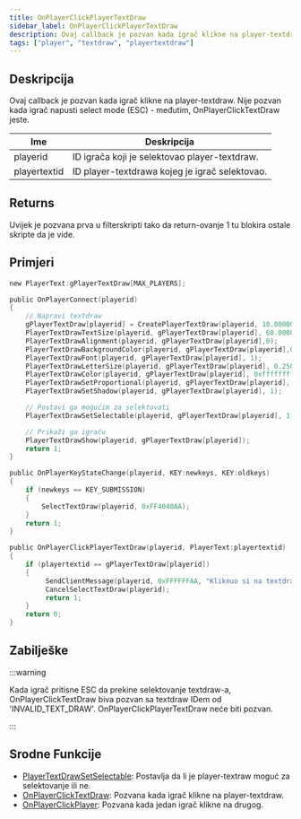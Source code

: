 ```yaml
---
title: OnPlayerClickPlayerTextDraw
sidebar_label: OnPlayerClickPlayerTextDraw
description: Ovaj callback je pozvan kada igrač klikne na player-textdraw.
tags: ["player", "textdraw", "playertextdraw"]
---
```


## Deskripcija

Ovaj callback je pozvan kada igrač klikne na player-textdraw. Nije pozvan kada igrač napusti select mode (ESC) - međutim, OnPlayerClickTextDraw jeste.

| Ime          | Deskripcija                                    |
| ------------ | ---------------------------------------------- |
| playerid     | ID igrača koji je selektovao player-textdraw.  |
| playertextid | ID player-textdrawa kojeg je igrač selektovao. |

## Returns

Uvijek je pozvana prva u filterskripti tako da return-ovanje 1 tu blokira ostale skripte da je vide.

## Primjeri

```c
new PlayerText:gPlayerTextDraw[MAX_PLAYERS];

public OnPlayerConnect(playerid)
{
    // Napravi textdraw
    gPlayerTextDraw[playerid] = CreatePlayerTextDraw(playerid, 10.000000, 141.000000, "MyTextDraw");
    PlayerTextDrawTextSize(playerid, gPlayerTextDraw[playerid], 60.000000, 20.000000);
    PlayerTextDrawAlignment(playerid, gPlayerTextDraw[playerid],0);
    PlayerTextDrawBackgroundColor(playerid, gPlayerTextDraw[playerid],0x000000ff);
    PlayerTextDrawFont(playerid, gPlayerTextDraw[playerid], 1);
    PlayerTextDrawLetterSize(playerid, gPlayerTextDraw[playerid], 0.250000, 1.000000);
    PlayerTextDrawColor(playerid, gPlayerTextDraw[playerid], 0xffffffff);
    PlayerTextDrawSetProportional(playerid, gPlayerTextDraw[playerid], 1);
    PlayerTextDrawSetShadow(playerid, gPlayerTextDraw[playerid], 1);

    // Postavi ga mogućim za selektovati
    PlayerTextDrawSetSelectable(playerid, gPlayerTextDraw[playerid], 1);

    // Prikaži ga igraču
    PlayerTextDrawShow(playerid, gPlayerTextDraw[playerid]);
    return 1;
}

public OnPlayerKeyStateChange(playerid, KEY:newkeys, KEY:oldkeys)
{
    if (newkeys == KEY_SUBMISSION)
    {
        SelectTextDraw(playerid, 0xFF4040AA);
    }
    return 1;
}

public OnPlayerClickPlayerTextDraw(playerid, PlayerText:playertextid)
{
    if (playertextid == gPlayerTextDraw[playerid])
    {
         SendClientMessage(playerid, 0xFFFFFFAA, "Kliknuo si na textdraw.");
         CancelSelectTextDraw(playerid);
         return 1;
    }
    return 0;
}
```

## Zabilješke

:::warning

Kada igrač pritisne ESC da prekine selektovanje textdraw-a, OnPlayerClickTextDraw biva pozvan sa textdraw IDem od 'INVALID_TEXT_DRAW'. OnPlayerClickPlayerTextDraw neće biti pozvan.

:::

## Srodne Funkcije

- [PlayerTextDrawSetSelectable](../functions/PlayerTextDrawSetSelectable): Postavlja da li je player-textraw moguć za selektovanje ili ne.
- [OnPlayerClickTextDraw](OnPlayerClickTextDraw): Pozvana kada igrač klikne na player-textdraw.
- [OnPlayerClickPlayer](OnPlayerClickPlayer): Pozvana kada jedan igrač klikne na drugog.
